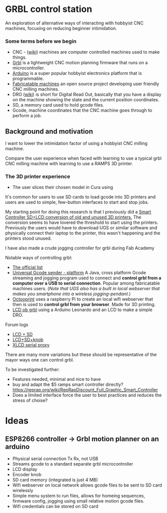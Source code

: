
# GRBL control station
An exploration of alternative ways of interacting with hobbyist CNC machines, focusing on reducing beginner intimidation. 

### Some terms before we begin
* CNC - ([wiki](https://en.wikipedia.org/wiki/Numerical_control)) machines are computer controlled machines used to make things.
* [Grbl](https://github.com/gnea/grbl/wiki) is a lightweight CNC motion planning firmware that runs on a microcontroller.
* [Arduino](arduino.cc) is a super popular hobbyist electronics platform that is programmable.
* [Fabricatable machines](https://github.com/fellesverkstedet/fabricatable-machines/wiki) an open source project developing user friendly CNC milling machines.
* DRO ([wiki](https://en.wikipedia.org/wiki/Digital_read_out)) is short for Digital Read Out, basically that you have a display on the machine showing the state and the current position coordinates. 
* SD, a memory card used to hold gcode files.
* Gcode, machine coordinates that the CNC machine goes through to perform a job.

## Background and motivation
I want to lower the intimidation factor of using a hobbyist CNC milling machine.  
  
Compare the user experience when faced with learning to use a typical grbl CNC milling machine with learning to use a RAMPS 3D printer.

### The 3D printer experience
* The user slices their chosen model in Cura using 

It's common for users to use SD cards to load gcode into 3D printers and users are used to simple, few-button interfaces to start and stop jobs.

My starting point for doing this research is that I previously did a [Smart Controller SD+LCD conversion of old and unused 3D printers.](https://github.com/Jaknil/TAMS12013#type-a-machines-series-1-2013-wood-edition-with-full-graphic-smart-controller) The conversion seems to have lovered the threshold to start using the printers. Previously the users would have to download UGS or similar software and physically connect their laptop to the printer, this wasn't happening and the printers stood unused.

I have also made a crude jogging controller for grbl during Fab Academy 





Notable ways of controlling grbl:
* [The official list](https://github.com/gnea/grbl/wiki/Using-Grbl#how-to-stream-g-code-programs-to-grbl)
* [Universal Gcode sender - platform](https://winder.github.io/ugs_website/) A Java, cross platform Gcode streaming and jogging program used to connect and **control grbl from a computer over a USB to serial connection**. Popular among fabricatable machines users. (*Note that UGS also has a built in local webserver that makes you smartphone into a wireless jogging-pendant.*)
* [Octooprint](https://octoprint.org/) uses a raspberry Pi to create an local wifi webserver that then is used to **control grbl from your browser**. Made for 3D printing.
* [LCD ob grbl](https://wiki.shapeoko.com/index.php/LCD_on_GRBL#Full_version_GRBL_1.1) using a Arduino Leonardo and an LCD to make a simple DRO.

Forum logs
* [LCD + SD](https://github.com/grbl/grbl/issues/717)
* [LCD+SD+knob](https://github.com/gnea/grbl-Mega/issues/77)
* [XLCD serial proxy](https://wiki.shapeoko.com/index.php/XLCD)



There are many more variations but these should be representative of the mayor ways one can control grbl.

To be investigated further:
* Features needed, minimal and nice to have
* buy and adapt the $5 ramps smart controller directly? https://reprap.org/wiki/RepRapDiscount_Full_Graphic_Smart_Controller
* Does a limited interface force the user to best practices and reduces the stress of choise?


# Ideas

## ESP8266 controller -> Grbl motion planner on an arduino
* Physical serial connection Tx Rx, not USB
* Streams gcode to a standard separate grbl microcontroller
* LCD display
* Encoder knob
* SD card memory (integrated is just 4 MB)
* Wifi webserver on local network allows gcode files to be sent to SD card wirelessly
* Simple menu system to run files, allows for homeing sequences, firmware config, jogging using small relative motion gcode files.
* Wifi credentials can be stored on SD card

